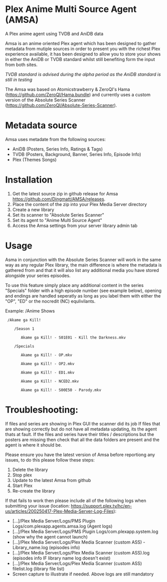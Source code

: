 # Plex Anime Multi Source Agent (AMSA)
A Plex anime agent using TVDB and AniDB data


Amsa is an anime oriented Plex agent which has been designed to gather metadata from mutiple sources in order to present you with the richest Plex experience available, it has been designed to allow you to store your shows in either the AniDB or TVDB standard whilst still benefiting form the input from both sites. 

*TVDB standard is advised during the alpha period as the AniDB standard is still in testing*

The Amsa was based on Atomicstrawberry & ZeroQI's Hama (https://github.com/ZeroQI/Hama.bundle) and currently uses a custom version of the Absolute Series Scanner (https://github.com/ZeroQI/Absolute-Series-Scanner).
    
    
    
Metadata source
===============
Amsa uses metadate from the following sources:
- AniDB (Posters, Series Info, Ratings & Tags)
- TVDB (Posters, Background, Banner, Series Info, Episode Info)
- Plex (Themes Songs)



Installation
============
1) Get the latest source zip in github release for Amsa https://github.com/Dingmatt/AMSA/releases.
2) Place the content of the zip into your Plex Media Server directory
3) Create a new library 
4) Set its scanner to "Absolute Series Scanner"
5) Set its agent to "Anime Multi Source Agent"
6) Access the Amsa settings from your server library admin tab



Usage
=====
Asma in conjunction with the Absolute Series Scanner will work in the same way as any regular Plex library, the main difference is where the metadata is gathered from and that it will also list any additional media you have stored alongside your series episodes.

To use this feature simply place any additional content in the series "Specials" folder with a high episode number (see example below), opening and endings are handled seperatly as long as you label them with either the "OP", "ED" or the nocredit (NC) equlivilants.

Example:
  /Anime Shows

     /Akame ga Kill!

        /Season 1

           Akame ga Kill! - S01E01 - Kill the Darkness.mkv 

        /Specials

           Akame ga Kill! - OP.mkv   

           Akame ga Kill! - OP2.mkv 

           Akame ga Kill! - ED1.mkv 

           Akame ga Kill! - NCED2.mkv  

           Akame ga Kill! - S00E50 - Parody.mkv 



Troubleshooting:
================
If files and series are showing in Plex GUI the scanner did its job
If files that are showing correctly but do not have all metadata updating, its the agent thats at fault.
If the files and series have their titles / descriptions but the posters are missing then check that all the data folders are present and the agent is where it should be.

Please ensure you have the latest version of Amsa before reportiong any issues, to do this please follow these steps:
1) Delete the library
2) Stop plex
3) Update to the latest Amsa from github
5) Start Plex
6) Re-create the library

If that fails to work then please include all of the following logs when submitting your issue (location: https://support.plex.tv/hc/en-us/articles/200250417-Plex-Media-Server-Log-Files):
- [...]/Plex Media Server/Logs/PMS Plugin Logs/com.plexapp.agents.amsa.log (Agent logs)
- [...]/Plex Media Server/Logs/PMS Plugin Logs/com.plexapp.system.log (show why the agent cannot launch)
- [...]/Plex Media Server/Logs/Plex Media Scanner (custom ASS) - Library_name.log (episodes info)
- [...]/Plex Media Server/Logs/Plex Media Scanner (custom ASS).log (episodes info IF library name log doesn't exist)
- [...]/Plex Media Server/Logs/Plex Media Scanner (custom ASS) filelist.log (library file list)
- Screen capture to illustrate if needed. Above logs are still mandatory
